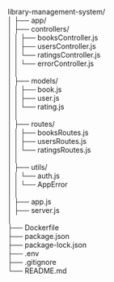 library-management-system/<br>
│
├── app/<br>
│   ├── controllers/<br>
│   │   ├── booksController.js<br>
│   │   ├── usersController.js<br>
│   │   └── ratingsController.js<br>
│   │   └── errorController.js<br>
│   │<br>
│   ├── models/<br>
│   │   ├── book.js<br>
│   │   ├── user.js<br>
│   │   └── rating.js<br>
│   │<br>
│   ├── routes/<br>
│   │   ├── booksRoutes.js<br>
│   │   ├── usersRoutes.js<br>
│   │   └── ratingsRoutes.js<br>
│   │<br>
│   ├── utils/<br>
│   │   └── auth.js<br>
│   │   └── AppError<br>
│   │<br>
│   ├── app.js<br>
│   ├── server.js<br>
│<br>
├── Dockerfile<br>
├── package.json<br>
├── package-lock.json<br>
├── .env<br>
├── .gitignore<br>
└── README.md<br>

